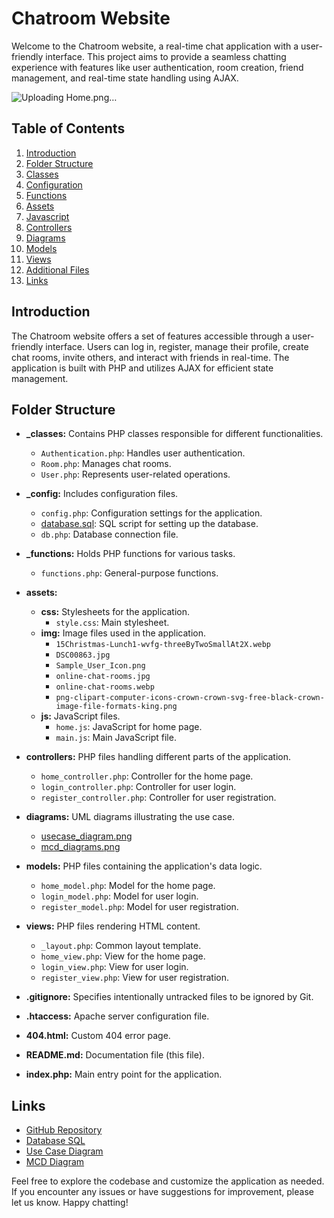 # Chatroom Website

Welcome to the Chatroom website, a real-time chat application with a user-friendly interface. This project aims to provide a seamless chatting experience with features like user authentication, room creation, friend management, and real-time state handling using AJAX.

![Uploading Home.png…]()


## Table of Contents

1. [Introduction](#introduction)
2. [Folder Structure](#folder-structure)
3. [Classes](#classes)
4. [Configuration](#configuration)
5. [Functions](#functions)
6. [Assets](#assets)
7. [Javascript](#javascript)
8. [Controllers](#controllers)
9. [Diagrams](#diagrams)
10. [Models](#models)
11. [Views](#views)
12. [Additional Files](#additional-files)
13. [Links](#links)

## Introduction

The Chatroom website offers a set of features accessible through a user-friendly interface. Users can log in, register, manage their profile, create chat rooms, invite others, and interact with friends in real-time. The application is built with PHP and utilizes AJAX for efficient state management.

## Folder Structure

- **_classes:** Contains PHP classes responsible for different functionalities.
    - `Authentication.php`: Handles user authentication.
    - `Room.php`: Manages chat rooms.
    - `User.php`: Represents user-related operations.

- **_config:** Includes configuration files.
    - `config.php`: Configuration settings for the application.
    - [database.sql](https://github.com/Youcode-Classe-E-2023-2024/Benfillous-Anass_Chat/blob/main/_config/database.sql): SQL script for setting up the database.
    - `db.php`: Database connection file.

- **_functions:** Holds PHP functions for various tasks.
    - `functions.php`: General-purpose functions.

- **assets:**
    - **css:** Stylesheets for the application.
        - `style.css`: Main stylesheet.
    - **img:** Image files used in the application.
        - `15Christmas-Lunch1-wvfg-threeByTwoSmallAt2X.webp`
        - `DSC00863.jpg`
        - `Sample_User_Icon.png`
        - `online-chat-rooms.jpg`
        - `online-chat-rooms.webp`
        - `png-clipart-computer-icons-crown-crown-svg-free-black-crown-image-file-formats-king.png`
    - **js:** JavaScript files.
        - `home.js`: JavaScript for home page.
        - `main.js`: Main JavaScript file.

- **controllers:** PHP files handling different parts of the application.
    - `home_controller.php`: Controller for the home page.
    - `login_controller.php`: Controller for user login.
    - `register_controller.php`: Controller for user registration.

- **diagrams:** UML diagrams illustrating the use case.
    - [usecase_diagram.png](https://github.com/Youcode-Classe-E-2023-2024/Benfillous-Anass_Chat/blob/main/diagrams/usecase_diagram.png)
    - [mcd_diagrams.png](https://github.com/Youcode-Classe-E-2023-2024/Benfillous-Anass_Chat/blob/main/diagrams/mcd_diagrams.png)

- **models:** PHP files containing the application's data logic.
    - `home_model.php`: Model for the home page.
    - `login_model.php`: Model for user login.
    - `register_model.php`: Model for user registration.

- **views:** PHP files rendering HTML content.
    - `_layout.php`: Common layout template.
    - `home_view.php`: View for the home page.
    - `login_view.php`: View for user login.
    - `register_view.php`: View for user registration.

- **.gitignore:** Specifies intentionally untracked files to be ignored by Git.

- **.htaccess:** Apache server configuration file.

- **404.html:** Custom 404 error page.

- **README.md:** Documentation file (this file).

- **index.php:** Main entry point for the application.

## Links

- [GitHub Repository](https://github.com/Youcode-Classe-E-2023-2024/Benfillous-Anass_Chat)
- [Database SQL](https://github.com/Youcode-Classe-E-2023-2024/Benfillous-Anass_Chat/blob/main/_config/database.sql)
- [Use Case Diagram](https://github.com/Youcode-Classe-E-2023-2024/Benfillous-Anass_Chat/blob/main/diagrams/usecase_diagram.png)
- [MCD Diagram](https://github.com/Youcode-Classe-E-2023-2024/Benfillous-Anass_Chat/blob/main/diagrams/mcd_diagrams.png)

Feel free to explore the codebase and customize the application as needed. If you encounter any issues or have suggestions for improvement, please let us know. Happy chatting!
